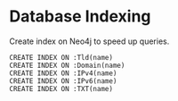 # Database Indexing

Create index on Neo4j to speed up queries.

```
CREATE INDEX ON :Tld(name)
CREATE INDEX ON :Domain(name)
CREATE INDEX ON :IPv4(name)
CREATE INDEX ON :IPv6(name)
CREATE INDEX ON :TXT(name)
```
